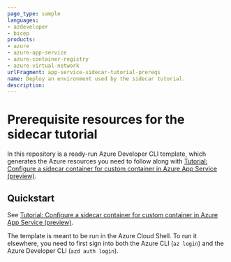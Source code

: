 ```yaml
---
page_type: sample
languages:
- azdeveloper
- bicep
products:
- azure
- azure-app-service
- azure-container-registry
- azure-virtual-network
urlFragment: app-service-sidecar-tutorial-prereqs
name: Deploy an environment used by the sidecar tutorial.
description: 
---
```


# Prerequisite resources for the sidecar tutorial

In this repository is a ready-run Azure Developer CLI template, which generates the Azure resources you need to follow along with [Tutorial: Configure a sidecar container for custom container in Azure App Service (preview)](https://learn.microsoft.com/azure/app-service/tutorial-custom-container-sidecar).

## Quickstart

See [Tutorial: Configure a sidecar container for custom container in Azure App Service (preview)](https://learn.microsoft.com/azure/app-service/tutorial-custom-container-sidecar).

The template is meant to be run in the Azure Cloud Shell. To run it elsewhere, you need to first sign into both the Azure CLI (`az login`) and the Azure Developer CLI (`azd auth login`).
